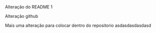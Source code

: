 Alteração do README 1

Alteração github



Mais uma alteração para colocar dentro do repositorio 
asdasdasdasdasd
